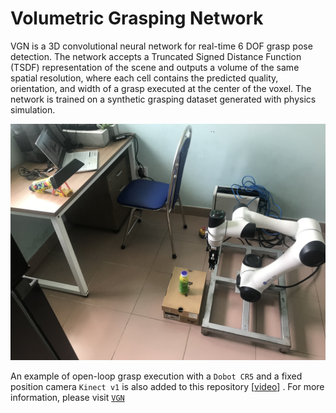 # Volumetric Grasping Network

VGN is a 3D convolutional neural network for real-time 6 DOF grasp pose detection. The network accepts a Truncated Signed Distance Function (TSDF) representation of the scene and outputs a volume of the same spatial resolution, where each cell contains the predicted quality, orientation, and width of a grasp executed at the center of the voxel. The network is trained on a synthetic grasping dataset generated with physics simulation.

![overview](docs/working_environment.jpg)

An example of open-loop grasp execution with a `Dobot CR5` and a fixed position camera `Kinect v1` is also added to this repository [[video](https://youtu.be/eU_ObUKIUto)] . For more information, please visit [`VGN`](https://github.com/ethz-asl/vgn)